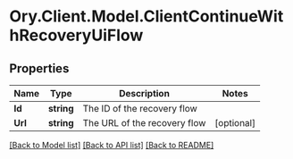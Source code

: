 # Ory.Client.Model.ClientContinueWithRecoveryUiFlow

## Properties

Name | Type | Description | Notes
------------ | ------------- | ------------- | -------------
**Id** | **string** | The ID of the recovery flow | 
**Url** | **string** | The URL of the recovery flow | [optional] 

[[Back to Model list]](../README.md#documentation-for-models) [[Back to API list]](../README.md#documentation-for-api-endpoints) [[Back to README]](../README.md)

